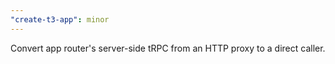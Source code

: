 ```yaml
---
"create-t3-app": minor
---
```


Convert app router's server-side tRPC from an HTTP proxy to a direct caller.
